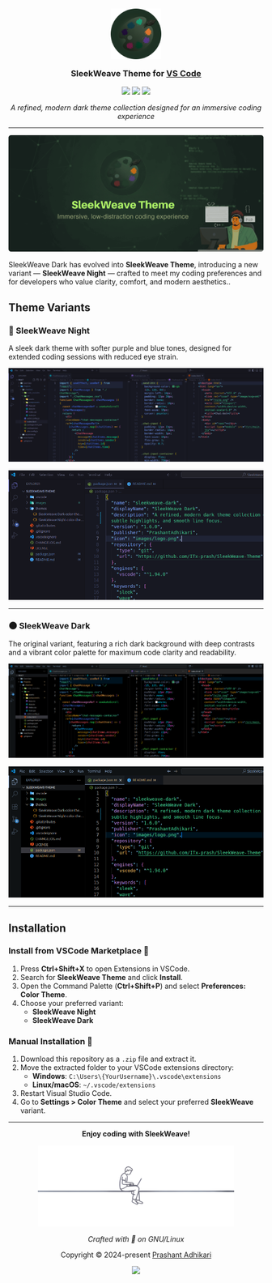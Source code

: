 <h3 align="center">
	<img src="./images/logo.png" width="100" alt="SleekWeave Logo"/><br/>
	<img src="https://raw.githubusercontent.com/catppuccin/catppuccin/main/assets/misc/transparent.png" height="30" width="0px"/>
	SleekWeave Theme for <a href="https://code.visualstudio.com">VS Code</a>
	<img src="https://raw.githubusercontent.com/catppuccin/catppuccin/main/assets/misc/transparent.png" height="30" width="0px"/>
</h3>

<p align="center">
	<a href="https://github.com/ITx-prash/SleekWeave-Theme"><img src="https://img.shields.io/static/v1?style=for-the-badge&label=&message=GitHub&colorA=1e1e2e&colorB=89dceb&logo=github&logoColor=89dceb"></a>
	<a href="https://marketplace.visualstudio.com/items?itemName=PrashantAdhikari.sleekweave-dark"><img src="https://img.shields.io/static/v1?style=for-the-badge&label=VS%20Code&message=Marketplace&colorA=1e1e2e&colorB=a6e3a1&logo=visualstudiocode&logoColor=a6e3a1"></a>
	<a href="https://github.com/ITx-prash/SleekWeave-Theme/issues"><img src="https://img.shields.io/static/v1?style=for-the-badge&label=&message=Report%20Issue&colorA=1e1e2e&colorB=f9e2af&logo=gitbook&logoColor=f9e2af"></a>
</p>

<p align="center">
  <em>A refined, modern dark theme collection designed for an immersive coding experience</em>
</p>

---

<p align="center">
	<img src="./images/banner.png" alt="SleekWeave Theme Banner"/>
</p>

SleekWeave Dark has evolved into **SleekWeave Theme**, introducing a new variant — **SleekWeave Night** — crafted to meet my coding preferences and for developers who value clarity, comfort, and modern aesthetics..

## Theme Variants

### 🌙 SleekWeave Night

A sleek dark theme with softer purple and blue tones, designed for extended coding sessions with reduced eye strain.

![SleekWeave Night - Preview 1](./images/sleekweave-night-preview1.png)

![SleekWeave Night - Preview 2](./images/sleekweave-night-preview2.png)

---

### 🌑 SleekWeave Dark

The original variant, featuring a rich dark background with deep contrasts and a vibrant color palette for maximum code clarity and readability.

![SleekWeave Dark - Preview 1](./images/sleekweave-dark-preview1.png)

![SleekWeave Dark - Preview 2](./images/sleekweave-dark-preview2.png)

---

## Installation

### Install from VSCode Marketplace 🛒

1.  Press **Ctrl+Shift+X** to open Extensions in VSCode.
2.  Search for **SleekWeave Theme** and click **Install**.
3.  Open the Command Palette (**Ctrl+Shift+P**) and select **Preferences: Color Theme**.
4.  Choose your preferred variant:
    - **SleekWeave Night**
    - **SleekWeave Dark**

### Manual Installation 📂

1.  Download this repository as a `.zip` file and extract it.
2.  Move the extracted folder to your VSCode extensions directory:
    - **Windows**: `C:\Users\{YourUsername}\.vscode\extensions`
    - **Linux/macOS**: `~/.vscode/extensions`
3.  Restart Visual Studio Code.
4.  Go to **Settings > Color Theme** and select your preferred **SleekWeave** variant.

---

<p align="center">
	<strong>Enjoy coding with SleekWeave!</strong>
</p>

<p align="center">
	<img src="./images/coder.png" height="160" alt="Coder illustration"/>
</p>

<p align="center">
	<em>Crafted with 💚 on GNU/Linux</em>
</p>

<p align="center">
	Copyright &copy; 2024-present <a href="https://github.com/ITx-prash" target="_blank">Prashant Adhikari</a>
</p>

<p align="center">
	<a href="https://github.com/ITx-prash/SleekWeave-Theme/blob/main/LICENSE"><img src="https://img.shields.io/static/v1.svg?style=for-the-badge&label=License&message=MIT&logoColor=a6e3a1&colorA=1e1e2e&colorB=a6e3a1"/></a>
</p>
